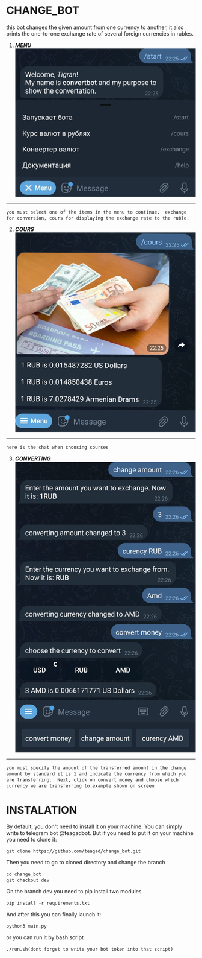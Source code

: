 CHANGE_BOT
===

this bot changes the given amount from one currency to another, 
it also prints the one-to-one exchange rate of several foreign currencies in rubles.

1) *__MENU__*
![menu.jpg](asserts/menu.jpg)

----
```
you must select one of the items in the menu to continue.  exchange for conversion, cours for displaying the exchange rate to the ruble.
```

2) *__COURS__*
![cours.jpg](asserts/cours.jpg)

----
```
here is the chat when choosing courses
```

3) *__CONVERTING__*
![converting.jpg](asserts/converting.jpg)

----
```
you must specify the amount of the transferred amount in the change amount by standard it is 1 and indicate the currency from which you are transferring.  Next, click on convert money and choose which currency we are transferring to.example shown on screen
```

INSTALATION
===

By default, you don't need to install it on your machine. You can simply write to telegram bot @teagadbot. But if you need to put it on your machine you need to clone it:

    git clone https://github.com/teagad/change_bot.git

Then you need to go to cloned directory and change the branch

    cd change_bot
    git checkout dev

On the branch dev you need to pip install two modules

    pip install -r requirements.txt

And after this you can finally launch it:

    python3 main.py 

or you can run it by bash script

    ./run.sh(dont forget to write your bot token into that script)